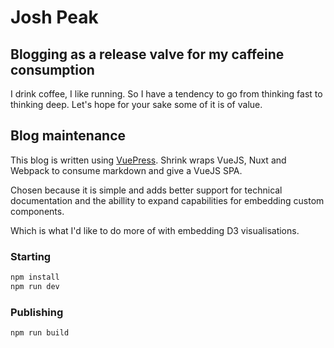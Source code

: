# Josh Peak

## Blogging as a release valve for my caffeine consumption

I drink coffee, I like running. So I have a tendency to go from thinking fast to thinking deep. Let's hope for your sake some of it is of value.

## Blog maintenance

This blog is written using [VuePress](https://vuepress.vuejs.org/). Shrink wraps
VueJS, Nuxt and Webpack to consume markdown and give a VueJS SPA.

Chosen because it is simple and adds better support for technical documentation
and the abillity to expand capabilities for embedding custom components.

Which is what I'd like to do more of with embedding D3 visualisations.

### Starting

```bash
npm install
npm run dev
```

### Publishing

```bash
npm run build
```
